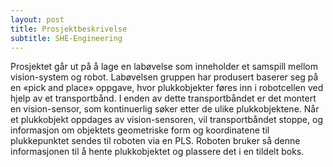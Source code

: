```yaml
---
layout: post
title: Prosjektbeskrivelse
subtitle: SHE-Engineering
---
```


Prosjektet går ut på å lage en labøvelse som inneholder et samspill mellom vision-system og robot. Labøvelsen gruppen har produsert baserer seg på en «pick and place» oppgave, hvor plukkobjekter føres inn i robotcellen ved hjelp av et transportbånd. I enden av dette transportbåndet er det montert en vision-sensor, som kontinuerlig søker etter de ulike plukkobjektene. Når et plukkobjekt oppdages av vision-sensoren, vil transportbåndet stoppe, og informasjon om objektets geometriske form og koordinatene til plukkepunktet sendes til roboten via en PLS. Roboten bruker så denne informasjonen til å hente plukkobjektet og plassere det i en tildelt boks.  
